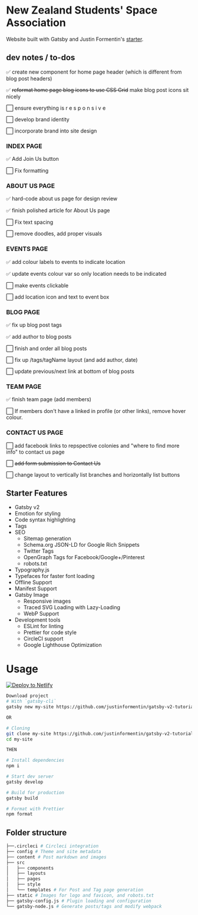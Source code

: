 # New Zealand Students' Space Association
Website built with Gatsby and Justin Formentin's <a href="https://github.com/justinformentin/gatsby-v2-tutorial-starter">starter</a>.

## dev notes / to-dos
:white_check_mark: create new component for home page header (which is different from blog post headers)

:white_check_mark: <strike>reformat home page blog icons to use CSS Grid</strike> make blog post icons sit nicely

:white_large_square: ensure everything is r e s p o n s i v e

:white_large_square: develop brand identity

:white_large_square: incorporate brand into site design


### INDEX PAGE

:white_check_mark: Add Join Us button

:white_large_square: Fix formatting



### ABOUT US PAGE

:white_check_mark: hard-code about us page for design review

:white_check_mark: finish polished article for About Us page

:white_large_square: Fix text spacing

:white_large_square: remove doodles, add proper visuals



### EVENTS PAGE

:white_check_mark: add colour labels to events to indicate location

:white_check_mark: update events colour var so only location needs to be indicated

:white_large_square: make events clickable

:white_large_square: add location icon and text to event box



### BLOG PAGE

:white_check_mark: fix up blog post tags 

:white_check_mark: add author to blog posts

:white_large_square: finish and order all blog posts

:white_large_square: fix up /tags/tagName layout (and add author, date)

:white_large_square: update previous/next link at bottom of blog posts



### TEAM PAGE

:white_check_mark: finish team page (add members)

:white_large_square: If members don't have a linked in profile (or other links), remove hover colour.



### CONTACT US PAGE

:white_large_square: add facebook links to repspective colonies and "where to find more info" to contact us page

:white_large_square: <strike>add form submission to Contact Us</strike>

:white_large_square: change layout to vertically list branches and horizontally list buttons

## Starter Features

- Gatsby v2
- Emotion for styling
- Code syntax highlighting
- Tags
- SEO
  - Sitemap generation
  - Schema.org JSON-LD for Google Rich Snippets
  - Twitter Tags
  - OpenGraph Tags for Facebook/Google+/Pinterest
  - robots.txt
- Typography.js
- Typefaces for faster font loading
- Offline Support
- Manifest Support
- Gatsby Image
  - Responsive images
  - Traced SVG Loading with Lazy-Loading
  - WebP Support
- Development tools
  - ESLint for linting
  - Prettier for code style
  - CircleCI support
  - Google Lighthouse Optimization

# Usage

[![Deploy to Netlify](https://www.netlify.com/img/deploy/button.svg)](https://app.netlify.com/start/deploy?repository=https://github.com/justinformentin/gatsby-v2-tutorial-starter)

```bash
Download project
# With `gatsby-cli`
gatsby new my-site https://github.com/justinformentin/gatsby-v2-tutorial-starter

OR

# Cloning
git clone my-site https://github.com/justinformentin/gatsby-v2-tutorial-starter.git
cd my-site

THEN

# Install dependencies
npm i

# Start dev server
gatsby develop

# Build for production
gatsby build

# Format with Prettier
npm format

```

## Folder structure
```bash
├──.circleci # Circleci integration
├── config # Theme and site metadata
├── content # Post markdown and images
├── src
│   ├── components
│   ├── layouts
│   ├── pages
│   ├── style
│   └── templates # For Post and Tag page generation
├── static # Images for logo and favicon, and robots.txt
├── gatsby-config.js # Plugin loading and configuration
└── gatsby-node.js # Generate posts/tags and modify webpack
```
